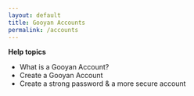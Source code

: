 ```yaml
---
layout: default
title: Gooyan Accounts
permalink: /accounts
---
```

**Help topics**

- What is a Gooyan Account?
- Create a Gooyan Account
- Create a strong password & a more secure account
